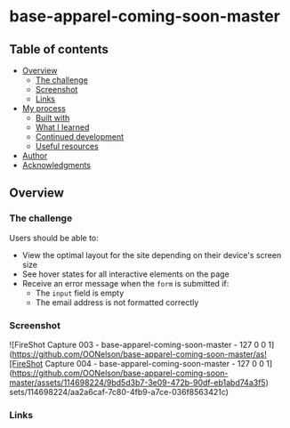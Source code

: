 # base-apparel-coming-soon-master



## Table of contents

- [Overview](#overview)
  - [The challenge](#the-challenge)
  - [Screenshot](#screenshot)
  - [Links](#links)
- [My process](#my-process)
  - [Built with](#built-with)
  - [What I learned](#what-i-learned)
  - [Continued development](#continued-development)
  - [Useful resources](#useful-resources)
- [Author](#author)
- [Acknowledgments](#acknowledgments)




## Overview

### The challenge

Users should be able to:

- View the optimal layout for the site depending on their device's screen size
- See hover states for all interactive elements on the page
- Receive an error message when the `form` is submitted if:
  - The `input` field is empty
  - The email address is not formatted correctly


### Screenshot
![FireShot Capture 003 - base-apparel-coming-soon-master - 127 0 0 1](https://github.com/OONelson/base-apparel-coming-soon-master/as![FireShot Capture 004 - base-apparel-coming-soon-master - 127 0 0 1](https://github.com/OONelson/base-apparel-coming-soon-master/assets/114698224/9bd5d3b7-3e09-472b-90df-eb1abd74a3f5)
sets/114698224/aa2a6caf-7c80-4fb9-a7ce-036f8563421c)

### Links


